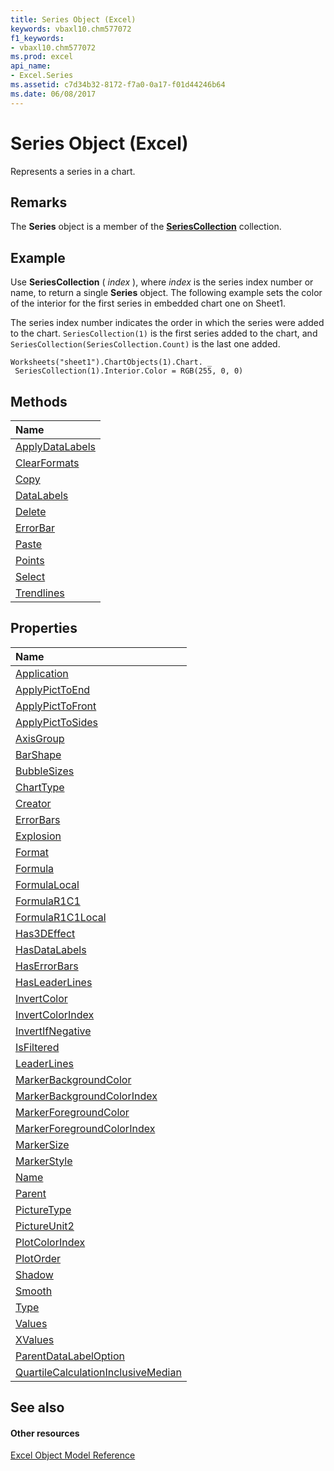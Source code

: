 ```yaml
---
title: Series Object (Excel)
keywords: vbaxl10.chm577072
f1_keywords:
- vbaxl10.chm577072
ms.prod: excel
api_name:
- Excel.Series
ms.assetid: c7d34b32-8172-f7a0-0a17-f01d44246b64
ms.date: 06/08/2017
---
```



# Series Object (Excel)

Represents a series in a chart.


## Remarks

 The **Series** object is a member of the **[SeriesCollection](seriescollection-object-excel.md)** collection.


## Example

Use **SeriesCollection** ( _index_ ), where _index_ is the series index number or name, to return a single **Series** object. The following example sets the color of the interior for the first series in embedded chart one on Sheet1.

The series index number indicates the order in which the series were added to the chart.  `SeriesCollection(1)` is the first series added to the chart, and `SeriesCollection(SeriesCollection.Count)` is the last one added.




```
Worksheets("sheet1").ChartObjects(1).Chart. _ 
 SeriesCollection(1).Interior.Color = RGB(255, 0, 0)
```


## Methods



|**Name**|
|:-----|
|[ApplyDataLabels](series-applydatalabels-method-excel.md)|
|[ClearFormats](series-clearformats-method-excel.md)|
|[Copy](series-copy-method-excel.md)|
|[DataLabels](series-datalabels-method-excel.md)|
|[Delete](series-delete-method-excel.md)|
|[ErrorBar](series-errorbar-method-excel.md)|
|[Paste](series-paste-method-excel.md)|
|[Points](series-points-method-excel.md)|
|[Select](series-select-method-excel.md)|
|[Trendlines](series-trendlines-method-excel.md)|

## Properties



|**Name**|
|:-----|
|[Application](series-application-property-excel.md)|
|[ApplyPictToEnd](series-applypicttoend-property-excel.md)|
|[ApplyPictToFront](series-applypicttofront-property-excel.md)|
|[ApplyPictToSides](series-applypicttosides-property-excel.md)|
|[AxisGroup](series-axisgroup-property-excel.md)|
|[BarShape](series-barshape-property-excel.md)|
|[BubbleSizes](series-bubblesizes-property-excel.md)|
|[ChartType](series-charttype-property-excel.md)|
|[Creator](series-creator-property-excel.md)|
|[ErrorBars](series-errorbars-property-excel.md)|
|[Explosion](series-explosion-property-excel.md)|
|[Format](series-format-property-excel.md)|
|[Formula](series-formula-property-excel.md)|
|[FormulaLocal](series-formulalocal-property-excel.md)|
|[FormulaR1C1](series-formular1c1-property-excel.md)|
|[FormulaR1C1Local](series-formular1c1local-property-excel.md)|
|[Has3DEffect](series-has3deffect-property-excel.md)|
|[HasDataLabels](series-hasdatalabels-property-excel.md)|
|[HasErrorBars](series-haserrorbars-property-excel.md)|
|[HasLeaderLines](series-hasleaderlines-property-excel.md)|
|[InvertColor](series-invertcolor-property-excel.md)|
|[InvertColorIndex](series-invertcolorindex-property-excel.md)|
|[InvertIfNegative](series-invertifnegative-property-excel.md)|
|[IsFiltered](series-isfiltered-property-excel.md)|
|[LeaderLines](series-leaderlines-property-excel.md)|
|[MarkerBackgroundColor](series-markerbackgroundcolor-property-excel.md)|
|[MarkerBackgroundColorIndex](series-markerbackgroundcolorindex-property-excel.md)|
|[MarkerForegroundColor](series-markerforegroundcolor-property-excel.md)|
|[MarkerForegroundColorIndex](series-markerforegroundcolorindex-property-excel.md)|
|[MarkerSize](series-markersize-property-excel.md)|
|[MarkerStyle](series-markerstyle-property-excel.md)|
|[Name](series-name-property-excel.md)|
|[Parent](series-parent-property-excel.md)|
|[PictureType](series-picturetype-property-excel.md)|
|[PictureUnit2](series-pictureunit2-property-excel.md)|
|[PlotColorIndex](series-plotcolorindex-property-excel.md)|
|[PlotOrder](series-plotorder-property-excel.md)|
|[Shadow](series-shadow-property-excel.md)|
|[Smooth](series-smooth-property-excel.md)|
|[Type](series-type-property-excel.md)|
|[Values](series-values-property-excel.md)|
|[XValues](series-xvalues-property-excel.md)|
|[ParentDataLabelOption](series-parentdatalabeloption-property-excel.md)|
|[QuartileCalculationInclusiveMedian](series-quartilecalculationinclusivemedian-property-excel.md)|

## See also


#### Other resources


[Excel Object Model Reference](http://msdn.microsoft.com/library/11ea8598-8a20-92d5-f98b-0da04263bf2c%28Office.15%29.aspx)

